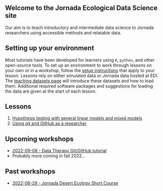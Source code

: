 ## Welcome to the Jornada Ecological Data Science site

Our aim is to teach introductory and intermediate data science to Jornada researchers using accessible methods and relatable data.

## Setting up your environment

Most tutorials have been developed for learners using `R`, `python`, and other open-source tools. To set up an environment to work through lessons on your own or in a workshop, follow the [setup instructions](./html/setup.html) that apply to your lesson. Lessons rely on either simulated data or Jornada data hosted at EDI. The [teaching datasets page](./html/teaching-datasets.html) will introduce these datasets and how to load them. Additional required software packages and suggestions for loading the data are given at the start of each lesson.

## Lessons

1. [Hypothesis testing with general linear models and mixed models](./html/statistical-inference-linear-and-mixed.html)
2. [Using git and GitHub as a researcher](./html/git-and-github-for-research.html)

## Upcoming workshops

* [2022-09-08 - Data Therapy Git/GitHub tutorial](./workshops/2022-data-therapy-git-github/index)
* Probably more coming in fall 2022...

## Past workshops

* [2022-06-29 - Jornada Desert Ecology Short Course](./workshops/20220629-jrn-ecology-short-course/index)
